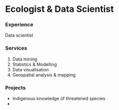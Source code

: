# Ecologist & Data Scientist

### Experience
Data scientist

### Services
1. Data mining
2. Statistics & Modelling
3. Data visualisation
4. Geospatial analysis & mapping



### Projects
- Indigenous knowledge of threatened species
- 


